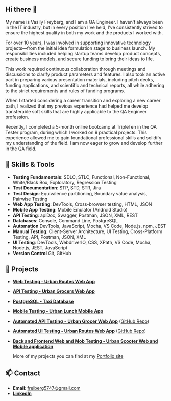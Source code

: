 ## Hi there 👋
My name is Vasily Freyberg, and I am a QA Engineer.
I haven’t always been in the IT industry, but in every position I've held, I’ve consistently strived to ensure the highest quality in both my work and the products I worked with.

For over 10 years, I was involved in supporting innovative technology projects—from the initial idea formulation stage to business launch. My responsibilities included helping startup teams develop product concepts, create business models, and secure funding to bring their ideas to life.

This work required continuous collaboration through meetings and discussions to clarify product parameters and features. I also took an active part in preparing various presentation materials, including pitch decks, funding applications, and scientific and technical reports, all while adhering to the strict requirements and rules of funding programs.

When I started considering a career transition and exploring a new career path, I realized that my previous experience had helped me develop transferable soft skills that are highly applicable to the QA Engineer profession.

Recently, I completed a 5-month online bootcamp at TripleTen in the QA Tester program, during which I worked on 9 practical projects. This experience allowed me to gain foundational professional skills and solidify my understanding of the field. I am now eager to grow and develop further in the QA field.
<!--
**Vasiliy-Freiberg/Vasiliy-Freiberg** is a ✨ _special_ ✨ repository because its `README.md` (this file) appears on your GitHub profile.

quick overview of yourself, your skills, and the projects you’re working on

-->


## 🔧 Skills & Tools

- **Testing Fundamentals**: SDLC, STLC, Functional, Non-Functional, White/Black Box, Exploratory, Regression Testing
- **Test Documentation**: STP, STD, STR, Jira
- **Test Design**: Equivalence partitioning, Boundary value analysis, Pairwise Testing
- **Web App Testing**: DevTools, Cross-browser testing, HTML, JSON
- **Mobile App Testing**: Mobile Emulator (Android Studio)
- **API Testing**: apiDoc, Swagger, Postman, JSON, XML, REST
- **Databases**: Console, Command Line, PostgreSQL
- **Automation** DevTools, JavaScript, Mocha, VS Code, Node.js, npm, JEST
- **Manual Testing**: Client-Server Architecture, UI Testing, Cross-Platform Testing, API, Postman, JSON, XML
- **UI Testing**: DevTools, WebdriverIO, CSS, XPath, VS Code, Mocha, Node.js, JEST, JavaScript
- **Version Control** Git, GitHub

## 📂 Projects
<!--
- [Project Name 1](https://github.com/yourusername/project1): A short description of the project.
- [Project Name 2](https://github.com/yourusername/project2): Another project description.
-->
- [**Web Testing - Urban Routes Web App**](https://absorbed-goose-dca.notion.site/Web-Testing-Urban-Routes-Web-App-13f3b499e9bf80cea75dcfc8e661717d)

- [**API Testing - Urban Grocers Web App**](https://absorbed-goose-dca.notion.site/API-Testing-Urban-Grocers-Web-App-13f3b499e9bf80148ebafd5ec1f64056)

- [**PostgreSQL - Taxi Database**](https://absorbed-goose-dca.notion.site/PostgreSQL-Taxi-Database-1403b499e9bf8075965ef686a8887d98)

- [**Mobile Testing - Urban Lunch Mobile App**](https://absorbed-goose-dca.notion.site/Mobile-Testing-Urban-Lunch-Mobile-App-1403b499e9bf80dc9ce7f07cc40a6e37)

- [**Automated API Testing** - **Urban Grocer Web App**](https://absorbed-goose-dca.notion.site/Automated-API-Testing-Urban-Grocer-Web-App-1403b499e9bf808c8914f6eaf032538b) ([GitHub Repo](https://github.com/Vasiliy-Freiberg/Automated-API-Testing---Urban-Grocer-Web-App))

- [**Automated UI Testing - Urban Routes Web App**](https://absorbed-goose-dca.notion.site/Automated-UI-Testing-Urban-Routes-Web-App-1403b499e9bf806cb472e7e15c4f1319) ([GitHub Repo](https://github.com/Vasiliy-Freiberg/Automated-UI-Testing---Urban-Routes-Web-App))

- [**Back and Frontend Web and Mob Testing - Urban Scooter Web and Mobile application**](https://absorbed-goose-dca.notion.site/Back-and-Frontend-Web-and-Mob-Testing-Urban-Scooter-Web-and-Mobile-application-1403b499e9bf805384f3c8e824b45269)

  More of my projects you can find at my [Portfolio site](https://absorbed-goose-dca.notion.site/Portfolio-1293b499e9bf80e089f7c34c05d855e4)

## 📫 Contact
- **Email**: freiberg5747@gmail.com
- [**LinkedIn**](http://www.linkedin.com/in/vasiliy-freiberg)
